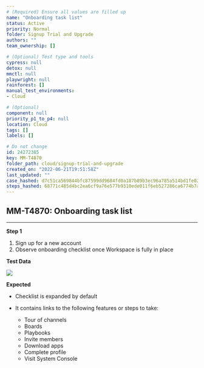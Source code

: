 ```yaml
---
# (Required) Ensure all values are filled up
name: "Onboarding task list"
status: Active
priority: Normal
folder: Signup Trial and Upgrade
authors: ""
team_ownership: []

# (Optional) Test type and tools
cypress: null
detox: null
mmctl: null
playwright: null
rainforest: []
manual_test_environments: 
- Cloud

# (Optional)
component: null
priority_p1_to_p4: null
location: Cloud
tags: []
labels: []

# Do not change
id: 24272385
key: MM-T4870
folder_path: cloud/signup-trial-and-upgrade
created_on: "2022-06-21T19:51:58Z"
last_updated: ""
case_hashed: d7c51ca569844bfc87599dd9684fd0a187b89b3ec96a785a514bd1fe028f1b78b168852b2c1b92080ec8be827b3ab649
steps_hashed: 68771c485d4bc2ea6cf9a76e577b9310ede011f6eb527286ca6774b7a82f70f1db54cabe20ee1b5921c212aa0e2dfc35
---
```


## MM-T4870: Onboarding task list

---

**Step 1**

1. Sign up for a new account
2. Observe onboarding checklist once Workspace is fully in place

**Test Data**

![](https://smartbear-tm4j-prod-us-west-2-attachment-rich-text.s3.us-west-2.amazonaws.com/embedded-f3277290f945470c4add5d21ef3dc7ca7b74388fc7152bfb6b99ae58c66a95a8-1655841009354-Screen+Shot+2022-06-21+at+3.50.06+PM.png)

**Expected**

- Checklist is expanded by default

- It contains links to the following features or steps to take:

  - Tour of channels
  - Boards
  - Playbooks
  - Invite members
  - Download apps
  - Complete profile
  - Visit System Console
